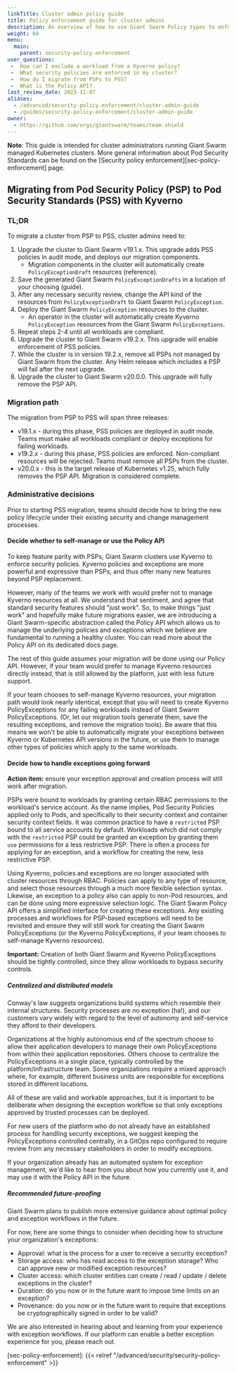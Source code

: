 ```yaml
---
linkTitle: Cluster admin policy guide
title: Policy enforcement guide for cluster admins
description: An overview of how to use Giant Swarm Policy types to enforce cluster security and best practices.
weight: 60
menu:
  main:
    parent: security-policy-enforcement
user_questions:
 -  How can I exclude a workload from a Kyverno policy?
 -  What security policies are enforced in my cluster?
 -  How do I migrate from PSPs to PSS?
 -  What is the Policy API?
last_review_date: 2023-11-07
aliases:
  - /advanced/security-policy-enforcement/cluster-admin-guide
  - /guides/security-policy-enforcement/cluster-admin-guide
owner:
  - https://github.com/orgs/giantswarm/teams/team-shield
---
```


<!-- {{< platform_support_table aws="alpha=v17.2.0" aws="ga=v17.4.0">}} -->

__Note__: This guide is intended for cluster administrators running Giant Swarm managed Kubernetes clusters. More general information about Pod Security Standards can be found on the [Security policy enforcement][sec-policy-enforcement] page.

## Migrating from Pod Security Policy (PSP) to Pod Security Standards (PSS) with Kyverno

### TL;DR

To migrate a cluster from PSP to PSS, cluster admins need to:

1. Upgrade the cluster to Giant Swarm v19.1.x. This upgrade adds PSS policies in audit mode, and deploys our migration components.
    - Migration components in the cluster will automatically create `PolicyExceptionDraft` resources (reference).
2. Save the generated Giant Swarm `PolicyExceptionDrafts` in a location of your choosing (guide).
3. After any necessary security review, change the API kind of the resources from `PolicyExceptionDraft` to Giant Swarm `PolicyException`.
4. Deploy the Giant Swarm `PolicyException` resources to the cluster.
    - An operator in the cluster will automatically create Kyverno `PolicyException` resources from the Giant Swarm `PolicyExceptions`.
5. Repeat steps 2-4 until all workloads are compliant.
6. Upgrade the cluster to Giant Swarm v19.2.x. This upgrade will enable enforcement of PSS policies.
7. While the cluster is in version 19.2.x, remove all PSPs not managed by Giant Swarm from the cluster. Any Helm release which includes a PSP will fail after the next upgrade.
8. Upgrade the cluster to Giant Swarm v20.0.0. This upgrade will fully remove the PSP API.

### Migration path

The migration from PSP to PSS will span three releases:

- v19.1.x - during this phase, PSS policies are deployed in audit mode. Teams must make all workloads compliant or deploy exceptions for failing workloads.
- v19.2.x - during this phase, PSS policies are enforced. Non-compliant resources will be rejected. Teams must remove all PSPs from the cluster.
- v20.0.x - this is the target release of Kubernetes v1.25, which fully removes the PSP API. Migration is considered complete.

### Administrative decisions

Prior to starting PSS migration, teams should decide how to bring the new policy lifecycle under their existing security and change management processes.

#### Decide whether to self-manage or use the Policy API

To keep feature parity with PSPs, Giant Swarm clusters use Kyverno to enforce security policies.
Kyverno policies and exceptions are more powerful and expressive than PSPs, and thus offer many new features beyond PSP replacement.

However, many of the teams we work with would prefer not to manage Kyverno resources at all.
We understand that sentiment, and agree that standard security features should "just work".
So, to make things "just work" and hopefully make future migrations easier, we are introducing a Giant Swarm-specific abstraction called the Policy API which allows us to manage the underlying policies and exceptions which we believe are fundamental to running a healthy cluster.
You can read more about the Policy API on its dedicated docs page.

The rest of this guide assumes your migration will be done using our Policy API. However, if your team would prefer to manage Kyverno resources directly instead, that is still allowed by the platform, just with less future support.

If your team chooses to self-manage Kyverno resources, your migration path would look nearly identical, except that you will need to create Kyverno PolicyExceptions for any failing workloads instead of Giant Swarm PolicyExceptions.
(Or, let our migration tools generate them, save the resulting exceptions, and remove the migration tools).
Be aware that this means we won't be able to automatically migrate your exceptions between Kyverno or Kubernetes API versions in the future, or use them to manage other types of policies which apply to the same workloads.

#### Decide how to handle exceptions going forward

**Action item:** ensure your exception approval and creation process will still work after migration.

PSPs were bound to workloads by granting certain RBAC permissions to the workload's service account.
As the name implies, Pod Security Policies applied only to Pods, and specifically to their security context and container security context fields.
It was common practice to have a `restricted` PSP bound to all service accounts by default.
Workloads which did not comply with the `restricted` PSP could be granted an exception by granting them `use` permissions for a less restrictive PSP.
There is often a process for applying for an exception, and a workflow for creating the new, less restrictive PSP.

Using Kyverno, policies and exceptions are no longer associated with cluster resources through RBAC.
Policies can apply to any type of resource, and select those resources through a much more flexible selection syntax.
Likewise, an exception to a policy also can apply to non-Pod resources, and can be done using more expressive selection logic.
The Giant Swarm Policy API offers a simplified interface for creating these exceptions.
Any existing processes and workflows for PSP-based exceptions will need to be revisited and ensure they will still work for creating the Giant Swarm PolicyExceptions (or the Kyverno PolicyExceptions, if your team chooses to self-manage Kyverno resources).

**Important:** Creation of both Giant Swarm and Kyverno PolicyExceptions should be tightly controlled, since they allow workloads to bypass security controls.

##### Centralized and distributed models

Conway's law suggests organizations build systems which resemble their internal structures. Security processes are no exception (ha!), and our customers vary widely with regard to the level of autonomy and self-service they afford to their developers.

Organizations at the highly autonomous end of the spectrum choose to allow their application developers to manage their own PolicyExceptions from within their application repositories.
Others choose to centralize the PolicyExceptions in a single place, typically controlled by the platform/infrastructure team.
Some organizations require a mixed approach where, for example, different business units are responsible for exceptions stored in different locations.

All of these are valid and workable approaches, but it is important to be deliberate when designing the exception workflow so that only exceptions approved by trusted processes can be deployed.

For new users of the platform who do not already have an established process for handling security exceptions, we suggest keeping the PolicyExceptions controlled centrally, in a GitOps repo configured to require review from any necessary stakeholders in order to modify exceptions.

If your organization already has an automated system for exception management, we'd like to hear from you about how you currently use it, and may use it with the Policy API in the future.

##### Recommended future-proofing

Giant Swarm plans to publish more extensive guidance about optimal policy and exception workflows in the future.

For now, here are some things to consider when deciding how to structure your organization's exceptions:

- Approval: what is the process for a user to receive a security exception?
- Storage access: who has read access to the exception storage? Who can approve new or modified exception resources?
- Cluster access: which cluster entities can create / read / update / delete exceptions in the cluster?
- Duration: do you now or in the future want to impose time limits on an exception?
- Provenance: do you now or in the future want to require that exceptions be cryptographically signed in order to be valid?

We are also interested in hearing about and learning from your experience with exception workflows. If our platform can enable a better exception experience for you, please reach out.

[sec-policy-enforcement]: {{< relref "/advanced/security/security-policy-enforcement" >}}
